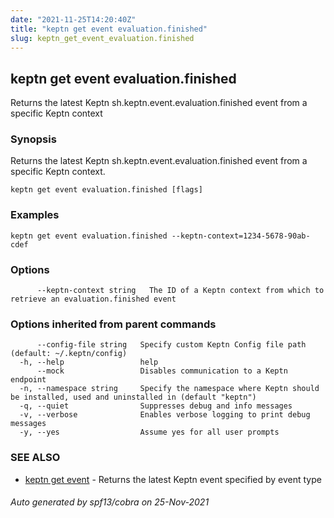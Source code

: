 ```yaml
---
date: "2021-11-25T14:20:40Z"
title: "keptn get event evaluation.finished"
slug: keptn_get_event_evaluation.finished
---
```

## keptn get event evaluation.finished

Returns the latest Keptn sh.keptn.event.evaluation.finished event from a specific Keptn context

### Synopsis

Returns the latest Keptn sh.keptn.event.evaluation.finished event from a specific Keptn context.

```
keptn get event evaluation.finished [flags]
```

### Examples

```
keptn get event evaluation.finished --keptn-context=1234-5678-90ab-cdef
```

### Options

```
      --keptn-context string   The ID of a Keptn context from which to retrieve an evaluation.finished event
```

### Options inherited from parent commands

```
      --config-file string   Specify custom Keptn Config file path (default: ~/.keptn/config)
  -h, --help                 help
      --mock                 Disables communication to a Keptn endpoint
  -n, --namespace string     Specify the namespace where Keptn should be installed, used and uninstalled in (default "keptn")
  -q, --quiet                Suppresses debug and info messages
  -v, --verbose              Enables verbose logging to print debug messages
  -y, --yes                  Assume yes for all user prompts
```

### SEE ALSO

* [keptn get event](../keptn_get_event/)	 - Returns the latest Keptn event specified by event type

###### Auto generated by spf13/cobra on 25-Nov-2021
